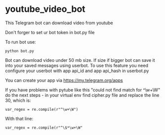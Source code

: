 # youtube_video_bot
This Telegram bot can download video from youtube

Don't forger to set ur bot token in bot.py file

To run bot use:
```
python bot.py
```

Bot can download video under 50 mb size. If size if bigger bot can save it into your saved messages using userbot.
To use this feature you need configure your userbot with app api_id and app api_hash in userbot.py

You can create your app via https://my.telegram.org/apps

If you have problems with pytube like this "could not find match for ^\w+\W" do the next steps - 
in your virtual env find cipher.py file and replace the line 30, which is:
```
var_regex = re.compile(r"^\w+\W")
```
With that line:
```
var_regex = re.compile(r"^\$*\w+\W"
```
